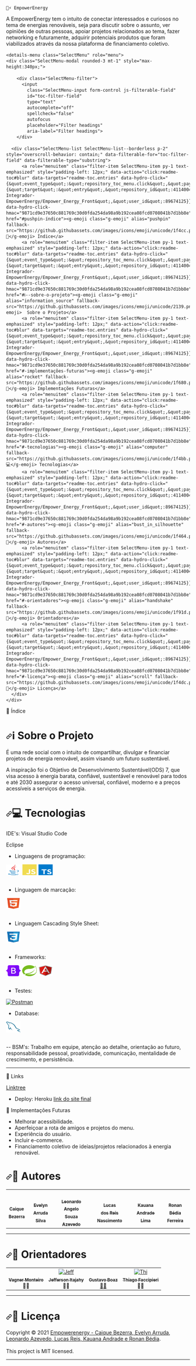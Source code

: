
<readme-toc>

    🔆⚡ EmpowerEnergy

A EmpowerEnergy tem o intuito de conectar interessados e curiosos no tema de energias renováveis, seja para discutir sobre o assunto, ver opiniões de outras pessoas, apoiar projetos relacionados ao tema, fazer networking e futuramente, adquirir potenciais produtos que foram viabilizados através da nossa plataforma de financiamento coletivo.

    <details-menu class="SelectMenu" role="menu">
    <div class="SelectMenu-modal rounded-3 mt-1" style="max-height:340px;">

        <div class="SelectMenu-filter">
          <input
            class="SelectMenu-input form-control js-filterable-field"
            id="toc-filter-field"
            type="text"
            autocomplete="off"
            spellcheck="false"
            autofocus
            placeholder="Filter headings"
            aria-label="Filter headings">
        </div>

      <div class="SelectMenu-list SelectMenu-list--borderless p-2" style="overscroll-behavior: contain;" data-filterable-for="toc-filter-field" data-filterable-type="substring">
          <a role="menuitem" class="filter-item SelectMenu-item py-1 text-emphasized" style="padding-left: 12px;" data-action="click:readme-toc#blur" data-targets="readme-toc.entries" data-hydro-click="{&quot;event_type&quot;:&quot;repository_toc_menu.click&quot;,&quot;payload&quot;:{&quot;target&quot;:&quot;entry&quot;,&quot;repository_id&quot;:411400428,&quot;originating_url&quot;:&quot;https://github.com/Projeto-Integrador-EmpowerEnergy/Empower_Energy_Front&quot;,&quot;user_id&quot;:89674125}}" data-hydro-click-hmac="9871cd9e37650c881769c30d0fda254da98a9b192cea08fcd0708041b7d1bb8e" href="#pushpin-índice"><g-emoji class="g-emoji" alias="pushpin" fallback-src="https://github.githubassets.com/images/icons/emoji/unicode/1f4cc.png">📌</g-emoji> Índice</a>
          <a role="menuitem" class="filter-item SelectMenu-item py-1 text-emphasized" style="padding-left: 12px;" data-action="click:readme-toc#blur" data-targets="readme-toc.entries" data-hydro-click="{&quot;event_type&quot;:&quot;repository_toc_menu.click&quot;,&quot;payload&quot;:{&quot;target&quot;:&quot;entry&quot;,&quot;repository_id&quot;:411400428,&quot;originating_url&quot;:&quot;https://github.com/Projeto-Integrador-EmpowerEnergy/Empower_Energy_Front&quot;,&quot;user_id&quot;:89674125}}" data-hydro-click-hmac="9871cd9e37650c881769c30d0fda254da98a9b192cea08fcd0708041b7d1bb8e" href="#ℹ--sobre-o-projeto"><g-emoji class="g-emoji" alias="information_source" fallback-src="https://github.githubassets.com/images/icons/emoji/unicode/2139.png">ℹ</g-emoji>  Sobre o Projeto</a>
          <a role="menuitem" class="filter-item SelectMenu-item py-1 text-emphasized" style="padding-left: 12px;" data-action="click:readme-toc#blur" data-targets="readme-toc.entries" data-hydro-click="{&quot;event_type&quot;:&quot;repository_toc_menu.click&quot;,&quot;payload&quot;:{&quot;target&quot;:&quot;entry&quot;,&quot;repository_id&quot;:411400428,&quot;originating_url&quot;:&quot;https://github.com/Projeto-Integrador-EmpowerEnergy/Empower_Energy_Front&quot;,&quot;user_id&quot;:89674125}}" data-hydro-click-hmac="9871cd9e37650c881769c30d0fda254da98a9b192cea08fcd0708041b7d1bb8e" href="#-implementações-futuras"><g-emoji class="g-emoji" alias="rocket" fallback-src="https://github.githubassets.com/images/icons/emoji/unicode/1f680.png">🚀</g-emoji> Implementações Futuras</a>
          <a role="menuitem" class="filter-item SelectMenu-item py-1 text-emphasized" style="padding-left: 12px;" data-action="click:readme-toc#blur" data-targets="readme-toc.entries" data-hydro-click="{&quot;event_type&quot;:&quot;repository_toc_menu.click&quot;,&quot;payload&quot;:{&quot;target&quot;:&quot;entry&quot;,&quot;repository_id&quot;:411400428,&quot;originating_url&quot;:&quot;https://github.com/Projeto-Integrador-EmpowerEnergy/Empower_Energy_Front&quot;,&quot;user_id&quot;:89674125}}" data-hydro-click-hmac="9871cd9e37650c881769c30d0fda254da98a9b192cea08fcd0708041b7d1bb8e" href="#-tecnologias"><g-emoji class="g-emoji" alias="computer" fallback-src="https://github.githubassets.com/images/icons/emoji/unicode/1f4bb.png">💻</g-emoji> Tecnologias</a>
          <a role="menuitem" class="filter-item SelectMenu-item py-1 text-emphasized" style="padding-left: 12px;" data-action="click:readme-toc#blur" data-targets="readme-toc.entries" data-hydro-click="{&quot;event_type&quot;:&quot;repository_toc_menu.click&quot;,&quot;payload&quot;:{&quot;target&quot;:&quot;entry&quot;,&quot;repository_id&quot;:411400428,&quot;originating_url&quot;:&quot;https://github.com/Projeto-Integrador-EmpowerEnergy/Empower_Energy_Front&quot;,&quot;user_id&quot;:89674125}}" data-hydro-click-hmac="9871cd9e37650c881769c30d0fda254da98a9b192cea08fcd0708041b7d1bb8e" href="#-autores"><g-emoji class="g-emoji" alias="bust_in_silhouette" fallback-src="https://github.githubassets.com/images/icons/emoji/unicode/1f464.png">👤</g-emoji> Autores</a>
          <a role="menuitem" class="filter-item SelectMenu-item py-1 text-emphasized" style="padding-left: 12px;" data-action="click:readme-toc#blur" data-targets="readme-toc.entries" data-hydro-click="{&quot;event_type&quot;:&quot;repository_toc_menu.click&quot;,&quot;payload&quot;:{&quot;target&quot;:&quot;entry&quot;,&quot;repository_id&quot;:411400428,&quot;originating_url&quot;:&quot;https://github.com/Projeto-Integrador-EmpowerEnergy/Empower_Energy_Front&quot;,&quot;user_id&quot;:89674125}}" data-hydro-click-hmac="9871cd9e37650c881769c30d0fda254da98a9b192cea08fcd0708041b7d1bb8e" href="#-orientadores"><g-emoji class="g-emoji" alias="handshake" fallback-src="https://github.githubassets.com/images/icons/emoji/unicode/1f91d.png">🤝</g-emoji> Orientadores</a>
          <a role="menuitem" class="filter-item SelectMenu-item py-1 text-emphasized" style="padding-left: 12px;" data-action="click:readme-toc#blur" data-targets="readme-toc.entries" data-hydro-click="{&quot;event_type&quot;:&quot;repository_toc_menu.click&quot;,&quot;payload&quot;:{&quot;target&quot;:&quot;entry&quot;,&quot;repository_id&quot;:411400428,&quot;originating_url&quot;:&quot;https://github.com/Projeto-Integrador-EmpowerEnergy/Empower_Energy_Front&quot;,&quot;user_id&quot;:89674125}}" data-hydro-click-hmac="9871cd9e37650c881769c30d0fda254da98a9b192cea08fcd0708041b7d1bb8e" href="#-licença"><g-emoji class="g-emoji" alias="scroll" fallback-src="https://github.githubassets.com/images/icons/emoji/unicode/1f4dc.png">📜</g-emoji> Licença</a>
      </div>
    </div>
  </details-menu>
</details>

 📌 Índice

<h1 dir="auto"><a id="user-content-ℹ--sobre-o-projeto" class="anchor" aria-hidden="true" href="#ℹ--sobre-o-projeto"><svg class="octicon octicon-link" viewBox="0 0 16 16" version="1.1" width="16" height="16" aria-hidden="true"><path fill-rule="evenodd" d="M7.775 3.275a.75.75 0 001.06 1.06l1.25-1.25a2 2 0 112.83 2.83l-2.5 2.5a2 2 0 01-2.83 0 .75.75 0 00-1.06 1.06 3.5 3.5 0 004.95 0l2.5-2.5a3.5 3.5 0 00-4.95-4.95l-1.25 1.25zm-4.69 9.64a2 2 0 010-2.83l2.5-2.5a2 2 0 012.83 0 .75.75 0 001.06-1.06 3.5 3.5 0 00-4.95 0l-2.5 2.5a3.5 3.5 0 004.95 4.95l1.25-1.25a.75.75 0 00-1.06-1.06l-1.25 1.25a2 2 0 01-2.83 0z"></path></svg></a><g-emoji class="g-emoji" alias="information_source" fallback-src="https://github.githubassets.com/images/icons/emoji/unicode/2139.png">ℹ</g-emoji>  Sobre o Projeto</h1>

É uma rede social com o intuito de compartilhar, divulgar e financiar projetos de energia renovável, assim visando um futuro sustentável.

A inspiração foi o Objetivo de Desenvolvimento Sustentável(ODS) 7, que visa acesso à energia barata, confiável, sustentável e renovável para todos e até 2030 assegurar o acesso universal, confiável, moderno e a preços acessíveis a serviços de energia.


<h1 dir="auto"><a id="user-content--tecnologias" class="anchor" aria-hidden="true" href="#-tecnologias"><svg class="octicon octicon-link" viewBox="0 0 16 16" version="1.1" width="16" height="16" aria-hidden="true"><path fill-rule="evenodd" d="M7.775 3.275a.75.75 0 001.06 1.06l1.25-1.25a2 2 0 112.83 2.83l-2.5 2.5a2 2 0 01-2.83 0 .75.75 0 00-1.06 1.06 3.5 3.5 0 004.95 0l2.5-2.5a3.5 3.5 0 00-4.95-4.95l-1.25 1.25zm-4.69 9.64a2 2 0 010-2.83l2.5-2.5a2 2 0 012.83 0 .75.75 0 001.06-1.06 3.5 3.5 0 00-4.95 0l-2.5 2.5a3.5 3.5 0 004.95 4.95l1.25-1.25a.75.75 0 00-1.06-1.06l-1.25 1.25a2 2 0 01-2.83 0z"></path></svg></a><g-emoji class="g-emoji" alias="computer" fallback-src="https://github.githubassets.com/images/icons/emoji/unicode/1f4bb.png">💻</g-emoji> Tecnologias</h1>
<p dir="auto">IDE's: Visual Studio Code</p>
<p dir="auto">Eclipse</p>
<ul dir="auto">
<li>Linguagens de programação:</li>
</ul>
<div dir="auto">
  <a target="_blank" rel="noopener noreferrer" href="https://raw.githubusercontent.com/devicons/devicon/master/icons/java/java-original.svg"><img align="center" alt="Java" height="30" width="40" src="https://raw.githubusercontent.com/devicons/devicon/master/icons/java/java-original.svg" style="max-width: 100%;"></a>
  <a target="_blank" rel="noopener noreferrer" href="https://raw.githubusercontent.com/devicons/devicon/master/icons/javascript/javascript-plain.svg"><img align="center" alt="Js" height="30" width="40" src="https://raw.githubusercontent.com/devicons/devicon/master/icons/javascript/javascript-plain.svg" style="max-width: 100%;"></a>
  <a target="_blank" rel="noopener noreferrer" href="https://raw.githubusercontent.com/devicons/devicon/master/icons/typescript/typescript-plain.svg"><img align="center" alt="Ts" height="30" width="40" src="https://raw.githubusercontent.com/devicons/devicon/master/icons/typescript/typescript-plain.svg" style="max-width: 100%;"></a>
</div><br>
<ul dir="auto">
<li>Linguagem de marcação:</li>
</ul>
<div dir="auto">
 <a target="_blank" rel="noopener noreferrer" href="https://raw.githubusercontent.com/devicons/devicon/master/icons/html5/html5-original.svg"><img align="center" alt="HTML" height="30" width="40" src="https://raw.githubusercontent.com/devicons/devicon/master/icons/html5/html5-original.svg" style="max-width: 100%;"></a>
</div><br>
<ul dir="auto">
<li>Linguagem Cascading Style Sheet:</li>
</ul>
<div dir="auto">
  <a target="_blank" rel="noopener noreferrer" href="https://raw.githubusercontent.com/devicons/devicon/master/icons/css3/css3-original.svg"><img align="center" alt="CSS" height="30" width="40" src="https://raw.githubusercontent.com/devicons/devicon/master/icons/css3/css3-original.svg" style="max-width: 100%;"></a>
</div><br>
<ul dir="auto">
<li>Frameworks:</li>
</ul>
<div dir="auto">
  <a target="_blank" rel="noopener noreferrer" href="https://raw.githubusercontent.com/devicons/devicon/master/icons/bootstrap/bootstrap-original.svg"><img align="center" alt="Bootstrap" height="30" width="40" src="https://raw.githubusercontent.com/devicons/devicon/master/icons/bootstrap/bootstrap-original.svg" style="max-width: 100%;"></a>
  <a target="_blank" rel="noopener noreferrer" href="https://raw.githubusercontent.com/devicons/devicon/master/icons/spring/spring-original.svg"><img align="center" alt="spring" height="30" width="40" src="https://raw.githubusercontent.com/devicons/devicon/master/icons/spring/spring-original.svg" style="max-width: 100%;"></a>
 <a target="_blank" rel="noopener noreferrer" href="https://raw.githubusercontent.com/devicons/devicon/master/icons/angularjs/angularjs-original.svg"><img align="center" alt="angular" height="30" width="40" src="https://raw.githubusercontent.com/devicons/devicon/master/icons/angularjs/angularjs-original.svg" style="max-width: 100%;"></a>
</div><br>
<ul dir="auto">
<li>Testes:</li>
</ul>
<p dir="auto"><a href="#"><img src="https://camo.githubusercontent.com/253796bc5d9fa25c5ce28f12a498e2cba713f783e360ca3b238dd0378b963221/68747470733a2f2f696d672e736869656c64732e696f2f62616467652f506f73746d616e2d4646364333373f7374796c653d666f722d7468652d6261646765266c6f676f3d506f73746d616e266c6f676f436f6c6f723d666666666666" alt="Postman" data-canonical-src="https://img.shields.io/badge/Postman-FF6C37?style=for-the-badge&amp;logo=Postman&amp;logoColor=ffffff" style="max-width: 100%;"></a><br></p>
<ul dir="auto">
<li>Database:</li>
</ul>
<div dir="auto">
  <a target="_blank" rel="noopener noreferrer" href="https://raw.githubusercontent.com/devicons/devicon/master/icons/mysql/mysql-original.svg"><img align="center" alt="MySQL" height="30" width="40" src="https://raw.githubusercontent.com/devicons/devicon/master/icons/mysql/mysql-original.svg" style="max-width: 100%;"></a>
</div><br>
<p dir="auto">-- BSM's: Trabalho em equipe, atenção ao detalhe, orientação ao futuro, responsabilidade pessoal, proatividade, comunicação, mentalidade de crescimento, e persistência.</p>
<hr>

🔗 Links

<a href="https://linktr.ee/empowerenergy"> 
<p dir="auto">Linktree</p>
</a>
<ul dir="auto">
<li>Deploy: Heroku <a href="https://empowerenergy.netlify.app" rel="nofollow">link do site final</a></li>
</ul>

🚀 Implementações Futuras

- Melhorar acessibilidade.
- Aperfeiçoar a rota de amigos e projetos do menu.
- Experiência do usuário.
- Incluir e-commerce.
- Financiamento coletivo de ideias/projetos relacionados à energia renovável.

<h1 dir="auto"><a id="user-content--autores" class="anchor" aria-hidden="true" href="#-autores"><svg class="octicon octicon-link" viewBox="0 0 16 16" version="1.1" width="16" height="16" aria-hidden="true"><path fill-rule="evenodd" d="M7.775 3.275a.75.75 0 001.06 1.06l1.25-1.25a2 2 0 112.83 2.83l-2.5 2.5a2 2 0 01-2.83 0 .75.75 0 00-1.06 1.06 3.5 3.5 0 004.95 0l2.5-2.5a3.5 3.5 0 00-4.95-4.95l-1.25 1.25zm-4.69 9.64a2 2 0 010-2.83l2.5-2.5a2 2 0 012.83 0 .75.75 0 001.06-1.06 3.5 3.5 0 00-4.95 0l-2.5 2.5a3.5 3.5 0 004.95 4.95l1.25-1.25a.75.75 0 00-1.06-1.06l-1.25 1.25a2 2 0 01-2.83 0z"></path></svg></a><g-emoji class="g-emoji" alias="bust_in_silhouette" fallback-src="https://github.githubassets.com/images/icons/emoji/unicode/1f464.png">👤</g-emoji> Autores</h1>
<table>
	<tbody><tr>
		<td align="center">
			<a href="(https://github.com/caiqueb05">
				<img width="100px" height="auto" src="https://avatars.githubusercontent.com/u/81648936?v=4" alt="" style="max-width: 100%;">
				<br>
				<sub>
					<b>Caique<br>Bezerra</b>
				</sub>
			</a>
		</td>
		<td align="center">
			<a href="https://github.com/evelynarruda">
				<img width="100px" height="auto" src="https://avatars.githubusercontent.com/u/89674125?v=4" alt="" style="max-width: 100%;">
				<br>
				<sub>
					<b>Evelyn<br>Arruda Silva</b>
				</sub>
			</a>
		</td>
		<td align="center">
			<a href="https://github.com/lleonardoazevedo">
				<img width="100px" height="auto" src="https://avatars.githubusercontent.com/u/86493240?v=4" alt="" style="max-width: 100%;">
				<br>
				<sub>
					<b>Leonardo Angelo<br>Souza Azevedo</b>
				</sub>
			</a>
		</td>
		<td align="center">
			<a href="https://github.com/therealkaslow">
				<img width="100px" height="auto" src="https://avatars.githubusercontent.com/u/88865748?v=4" alt="" style="max-width: 100%;">
				<br>
				<sub>
					<b>Lucas<br>dos Reis Nascimento</b>
				</sub>
			</a>
		</td>
		<td align="center">
			<a href="https://github.com/kauanaandrade">
				<img width="100px" height="auto" src="https://avatars.githubusercontent.com/u/88996534?v=4" alt="" style="max-width: 100%;">
				<br>
				<sub>
					<b>Kauana<br>Andrade Lima</b>
				</sub>
			</a>
<td align="center">
			<a href=" https://github.com/ronanbedia">
				<img width="100px" height="auto" src="https://avatars.githubusercontent.com/u/89662092?v=4" alt="" style="max-width: 100%;">
				<br>
				<sub>
					<b>Ronan<br>Bédia Ferreira</b>
				</sub>
			</a>
		</td>
	</tr>
</tbody></table>
<hr>
        
<h1 dir="auto"><a id="user-content--orientadores" class="anchor" aria-hidden="true" href="#-orientadores"><svg class="octicon octicon-link" viewBox="0 0 16 16" version="1.1" width="16" height="16" aria-hidden="true"><path fill-rule="evenodd" d="M7.775 3.275a.75.75 0 001.06 1.06l1.25-1.25a2 2 0 112.83 2.83l-2.5 2.5a2 2 0 01-2.83 0 .75.75 0 00-1.06 1.06 3.5 3.5 0 004.95 0l2.5-2.5a3.5 3.5 0 00-4.95-4.95l-1.25 1.25zm-4.69 9.64a2 2 0 010-2.83l2.5-2.5a2 2 0 012.83 0 .75.75 0 001.06-1.06 3.5 3.5 0 00-4.95 0l-2.5 2.5a3.5 3.5 0 004.95 4.95l1.25-1.25a.75.75 0 00-1.06-1.06l-1.25 1.25a2 2 0 01-2.83 0z"></path></svg></a><g-emoji class="g-emoji" alias="handshake" fallback-src="https://github.githubassets.com/images/icons/emoji/unicode/1f91d.png">🤝</g-emoji> Orientadores</h1>
<p dir="auto"></p>
<table>
  <tbody><tr>
    	  <td align="center"><a href="https://www.linkedin.com/in/vagner-monteiro-01b02811b/" rel="nofollow"><img src="https://media-exp1.licdn.com/dms/image/C4D03AQEtY0j2aFP_6w/profile-displayphoto-shrink_200_200/0/1588603343122?e=1643241600&v=beta&t=Pv2RELkxTZtGASUh8blRaSVWRtBhhRNLJ368YOVK_fw" width="100px;" alt="" data-canonical-src="https://media-exp1.licdn.com/dms/image/C4D03AQG-GED78ZIu3g/profile-displayphoto-shrink_400_400/0/1605569367220?e=1639612800&amp;v=beta&amp;t=4zTNK5W92b3ew6mUS-zXBSIMoody05KL69KHczZ-qbw" style="max-width: 100%;"><br><sub><b>Vagner Monteiro</b></sub></a><br><a title="Instrutor Generation Brasil"><g-emoji class="g-emoji" alias="man_astronaut" fallback-src="https://github.githubassets.com/images/icons/emoji/unicode/1f468-1f680.png">👨‍🚀</g-emoji></a></td> 
	  <td align="center"><a href="https://www.linkedin.com/in/jefferson-itajahy-aab58b120/" rel="nofollow"><img src="https://avatars.githubusercontent.com/u/76132310?v=4" width="100px;" alt="Jeff" style="max-width: 100%;"><br><sub><b>Jefferson Itajahy </b></sub></a><br><a title="Instrutor Generation Brasil"><g-emoji class="g-emoji" alias="man_astronaut" fallback-src="https://github.githubassets.com/images/icons/emoji/unicode/1f468-1f680.png">👨‍🚀</g-emoji></a></td> 
         <td align="center"><a href="https://www.linkedin.com/in/gustavoboaz/" rel="nofollow"><img src="https://media-exp1.licdn.com/dms/image/C4D03AQHJS-OwxqT4Og/profile-displayphoto-shrink_200_200/0/1628107373308?e=1643241600&v=beta&t=pLAV5rgMB07QYLrB5Qu8LTM2-LU-tIzp6j7pw0xciTc" width="100px;" alt="" data-canonical-src="https://media-exp1.licdn.com/dms/image/C4D03AQGTXH-g1mLpkg/profile-displayphoto-shrink_400_400/0/1603344125611?e=1639612800&amp;v=beta&amp;t=qhfqWdNYfqifTcfh9emwCjwVLPVfe_nQYbVpheYj1tc" style="max-width: 100%;"><br><sub><b>Gustavo Boaz</b></sub></a><br><a href="/FelipeJuanFernandes/blue-generation/blob/main" title="Instrutor Generation Brasil"><g-emoji class="g-emoji" alias="man_astronaut" fallback-src="https://github.githubassets.com/images/icons/emoji/unicode/1f468-1f680.png">👨‍🚀</g-emoji></a></td> 
    <td align="center"><a href="https://www.linkedin.com/in/thiago-faccipieri//" rel="nofollow"><img src="https://camo.githubusercontent.com/b027d34746212e324ab37b0ba924d8f25229d0fcf5334741f019fb2b996b76f5/68747470733a2f2f6d656469612d657870312e6c6963646e2e636f6d2f646d732f696d6167652f433445303341514551356662374e4d484834512f70726f66696c652d646973706c617970686f746f2d736872696e6b5f3430305f3430302f302f313630333230363030333438353f653d3136333936313238303026763d6265746126743d436f634347704b74716b6349755437786e78464337364f784b4b4948355970665330526776436d697a4263" width="100px;" alt="Thi" data-canonical-src="https://media-exp1.licdn.com/dms/image/C4E03AQEQ5fb7NMHH4Q/profile-displayphoto-shrink_400_400/0/1603206003485?e=1639612800&amp;v=beta&amp;t=CocCGpKtqkcIuT7xnxFC76OxKKIH5YpfS0RgvCmizBc" style="max-width: 100%;"><br><sub><b>Thiago Faccipieri</b></sub></a><br><a title="Instrutor Generation Brasil"><g-emoji class="g-emoji" alias="man_astronaut" fallback-src="https://github.githubassets.com/images/icons/emoji/unicode/1f468-1f680.png">👨‍🚀</g-emoji></a></td>	  
</tr>
</tbody></table>
<hr>
<h1 dir="auto"><a id="user-content--licença" class="anchor" aria-hidden="true" href="#-licença"><svg class="octicon octicon-link" viewBox="0 0 16 16" version="1.1" width="16" height="16" aria-hidden="true"><path fill-rule="evenodd" d="M7.775 3.275a.75.75 0 001.06 1.06l1.25-1.25a2 2 0 112.83 2.83l-2.5 2.5a2 2 0 01-2.83 0 .75.75 0 00-1.06 1.06 3.5 3.5 0 004.95 0l2.5-2.5a3.5 3.5 0 00-4.95-4.95l-1.25 1.25zm-4.69 9.64a2 2 0 010-2.83l2.5-2.5a2 2 0 012.83 0 .75.75 0 001.06-1.06 3.5 3.5 0 00-4.95 0l-2.5 2.5a3.5 3.5 0 004.95 4.95l1.25-1.25a.75.75 0 00-1.06-1.06l-1.25 1.25a2 2 0 01-2.83 0z"></path></svg></a><g-emoji class="g-emoji" alias="scroll" fallback-src="https://github.githubassets.com/images/icons/emoji/unicode/1f4dc.png">📜</g-emoji> Licença</h1>
<p dir="auto">Copyright <g-emoji class="g-emoji" alias="copyright" fallback-src="https://github.githubassets.com/images/icons/emoji/unicode/00a9.png">©️</g-emoji> 2021 <a href="https://github.com/Projeto-Integrador-EmpowerEnergy/Empower_Energy_Front">Empowerenergy - Caique Bezerra, Evelyn Arruda, Leonardo Azevedo, Lucas Reis, Kauana Andrade e Ronan Bédia</a>.
<br>
<br>
This project is <a>MIT</a> licensed.</p>
<hr>
</article>
        </div>
    </div>

  </readme-toc>
